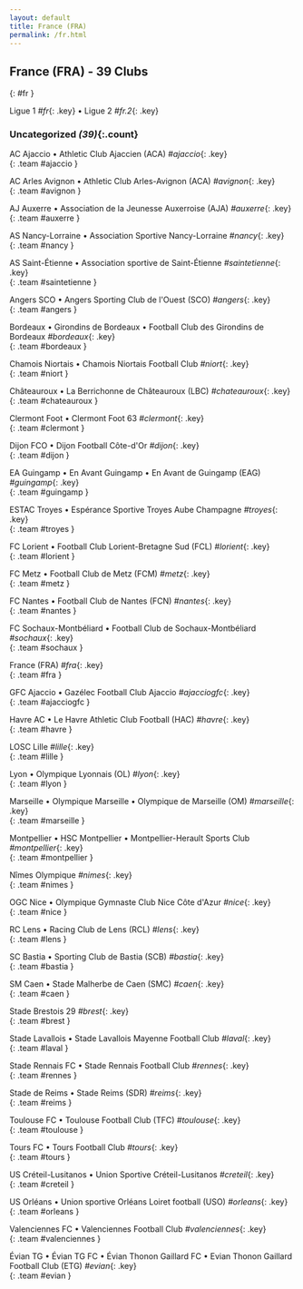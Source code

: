 ```yaml
---
layout: default
title: France (FRA)
permalink: /fr.html
---
```



## France (FRA) - 39 Clubs
{: #fr }



 Ligue 1 _#fr_{: .key}
 •  Ligue 2 _#fr.2_{: .key}






### Uncategorized _(39)_{:.count}


AC Ajaccio • Athletic Club Ajaccien  (ACA)  _#ajaccio_{: .key} <br>
{: .team #ajaccio }

AC Arles Avignon • Athletic Club Arles-Avignon  (ACA)  _#avignon_{: .key} <br>
{: .team #avignon }

AJ Auxerre • Association de la Jeunesse Auxerroise  (AJA)  _#auxerre_{: .key} <br>
{: .team #auxerre }

AS Nancy-Lorraine • Association Sportive Nancy-Lorraine   _#nancy_{: .key} <br>
{: .team #nancy }

AS Saint-Étienne • Association sportive de Saint-Étienne   _#saintetienne_{: .key} <br>
{: .team #saintetienne }

Angers SCO • Angers Sporting Club de l'Ouest  (SCO)  _#angers_{: .key} <br>
{: .team #angers }

Bordeaux • Girondins de Bordeaux • Football Club des Girondins de Bordeaux   _#bordeaux_{: .key} <br>
{: .team #bordeaux }

Chamois Niortais • Chamois Niortais Football Club   _#niort_{: .key} <br>
{: .team #niort }

Châteauroux • La Berrichonne de Châteauroux  (LBC)  _#chateauroux_{: .key} <br>
{: .team #chateauroux }

Clermont Foot • Clermont Foot 63   _#clermont_{: .key} <br>
{: .team #clermont }

Dijon FCO • Dijon Football Côte-d'Or   _#dijon_{: .key} <br>
{: .team #dijon }

EA Guingamp • En Avant Guingamp • En Avant de Guingamp  (EAG)  _#guingamp_{: .key} <br>
{: .team #guingamp }

ESTAC Troyes • Espérance Sportive Troyes Aube Champagne   _#troyes_{: .key} <br>
{: .team #troyes }

FC Lorient • Football Club Lorient-Bretagne Sud  (FCL)  _#lorient_{: .key} <br>
{: .team #lorient }

FC Metz • Football Club de Metz  (FCM)  _#metz_{: .key} <br>
{: .team #metz }

FC Nantes • Football Club de Nantes  (FCN)  _#nantes_{: .key} <br>
{: .team #nantes }

FC Sochaux-Montbéliard • Football Club de Sochaux-Montbéliard   _#sochaux_{: .key} <br>
{: .team #sochaux }

France  (FRA)  _#fra_{: .key} <br>
{: .team #fra }

GFC Ajaccio • Gazélec Football Club Ajaccio   _#ajacciogfc_{: .key} <br>
{: .team #ajacciogfc }

Havre AC • Le Havre Athletic Club Football  (HAC)  _#havre_{: .key} <br>
{: .team #havre }

LOSC Lille   _#lille_{: .key} <br>
{: .team #lille }

Lyon • Olympique Lyonnais  (OL)  _#lyon_{: .key} <br>
{: .team #lyon }

Marseille • Olympique Marseille • Olympique de Marseille  (OM)  _#marseille_{: .key} <br>
{: .team #marseille }

Montpellier • HSC Montpellier • Montpellier-Herault Sports Club   _#montpellier_{: .key} <br>
{: .team #montpellier }

Nîmes Olympique   _#nimes_{: .key} <br>
{: .team #nimes }

OGC Nice • Olympique Gymnaste Club Nice Côte d'Azur   _#nice_{: .key} <br>
{: .team #nice }

RC Lens • Racing Club de Lens  (RCL)  _#lens_{: .key} <br>
{: .team #lens }

SC Bastia • Sporting Club de Bastia  (SCB)  _#bastia_{: .key} <br>
{: .team #bastia }

SM Caen • Stade Malherbe de Caen  (SMC)  _#caen_{: .key} <br>
{: .team #caen }

Stade Brestois 29   _#brest_{: .key} <br>
{: .team #brest }

Stade Lavallois • Stade Lavallois Mayenne Football Club   _#laval_{: .key} <br>
{: .team #laval }

Stade Rennais FC • Stade Rennais Football Club   _#rennes_{: .key} <br>
{: .team #rennes }

Stade de Reims • Stade Reims  (SDR)  _#reims_{: .key} <br>
{: .team #reims }

Toulouse FC •  Toulouse Football Club  (TFC)  _#toulouse_{: .key} <br>
{: .team #toulouse }

Tours FC • Tours Football Club   _#tours_{: .key} <br>
{: .team #tours }

US Créteil-Lusitanos • Union Sportive Créteil-Lusitanos   _#creteil_{: .key} <br>
{: .team #creteil }

US Orléans • Union sportive Orléans Loiret football  (USO)  _#orleans_{: .key} <br>
{: .team #orleans }

Valenciennes FC • Valenciennes Football Club   _#valenciennes_{: .key} <br>
{: .team #valenciennes }

Évian TG • Évian TG FC • Évian Thonon Gaillard FC • Evian Thonon Gaillard Football Club  (ETG)  _#evian_{: .key} <br>
{: .team #evian }


 
